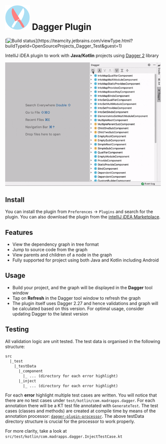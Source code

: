 # <img src="/preview/logo.png" title="logo" height="80" width="80" /> Dagger Plugin
[![Build status](https://teamcity.jetbrains.com/guestAuth/app/rest/builds/buildType:(id:OpenSourceProjects_Dagger_Test)/statusIcon.svg)](https://teamcity.jetbrains.com/viewType.html?buildTypeId=OpenSourceProjects_Dagger_Test&guest=1)

IntelliJ iDEA plugin to work with <b>Java/Kotlin</b> projects using <a href="https://dagger.dev/">Dagger 2</a> library

<img src="/preview/screenshare.gif" alt="preview" title="preview"/>

Install
-----
You can install the plugin from `Preferences` -> `Plugins` and search for the plugin. You can also download the plugin from the <a href="https://plugins.jetbrains.com/plugin/14211-dagger">intelliJ iDEA Marketplace</a>.

Features
-----
- View the dependency graph in tree format
- Jump to source code from the graph
- View parents and children of a node in the graph
- Fully supported for project using both Java and Kotlin including Android

Usage
-----
- Build your project, and the graph will be displayed in the <b>Dagger</b> tool window
- Tap on <b>Refresh</b> in the Dagger tool window to refresh the graph
- The plugin itself uses Dagger 2.27 and hence validations and graph will be calculated based on this version. For optimal usage, consider updating Dagger to the latest version

Testing
-----
All validation logic are unit tested. The test data is organised in the following structure:
```$xslt
src
  |_test
    |_testData
      |_component
        |_ ... (directory for each error highlight)
      |_inject
        |_ ... (directory for each error highlight)
```

For each **error** highlight multiple test cases are written. You will notice that there are no test cases under
`test/kotlin/com.madrapps.dagger`. For each annotation there will be a KT test file annotated with `GenerateTest`.
The test cases (classes and methods) are created at compile time by means of the annotation processor:
<a href="https://github.com/thsaravana/dagger-plugin-processor">`dagger-plugin-processor`</a>. The above testData
directory structure is crucial for the processor to work properly.

For more clarity, take a look at `src/test/kotlin/com.madrapps.dagger.InjectTestCase.kt`